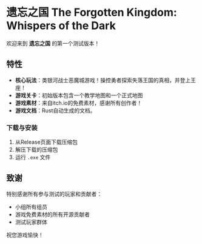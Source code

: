 # 遗忘之国 The Forgotten Kingdom: Whispers of the Dark

欢迎来到 **遗忘之国** 的第一个测试版本！

##  特性

- **核心玩法**：类银河战士恶魔城游戏！操控勇者探索失落王国的真相，并登上王座！
- **游戏关卡**：初始版本包含一个教学地图和一个正式地图
- **游戏素材**：来自itch.io的免费素材，感谢所有创作者！
- **游戏文档**：Rust自动生成的文档。

### 下载与安装
1. 从Release页面下载压缩包
2. 解压下载的压缩包
3. 运行 `.exe` 文件

## 致谢

特别感谢所有参与测试的玩家和贡献者：
- 小组所有组员
- 游戏免费素材的所有开源贡献者
- 测试玩家群体

祝您游戏愉快！